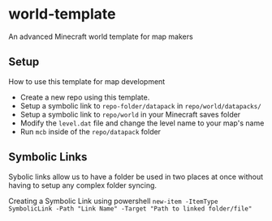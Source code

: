 # world-template
An advanced Minecraft world template for map makers

## Setup
How to use this template for map development
- Create a new repo using this template.
- Setup a symbolic link to `repo-folder/datapack` in `repo/world/datapacks/`
- Setup a symbolic link to `repo/world` in your Minecraft saves folder
- Modify the `level.dat` file and change the level name to your map's name
- Run `mcb` inside of the `repo/datapack` folder


## Symbolic Links
Sybolic links allow us to have a folder be used in two places at once without having to setup any complex folder syncing.

Creating a Symbolic Link using powershell
`new-item -ItemType SymbolicLink -Path "Link Name" -Target "Path to linked folder/file"`

